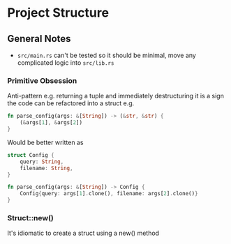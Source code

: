 
# Project Structure

## General Notes
- `src/main.rs` can't be tested so it should be minimal, move any complicated logic into `src/lib.rs`

### Primitive Obsession 
Anti-pattern e.g. returning a tuple and immediately destructuring it is a sign the code can be refactored into a struct e.g.


```rust
fn parse_config(args: &[String]) -> (&str, &str) {
    (&args[1], &args[2])
}
```

Would be better written as

```rust
struct Config {
    query: String,
    filename: String,
}

fn parse_config(args: &[String]) -> Config {
    Config{query: args[1].clone(), filename: args[2].clone()}
}
```


### Struct::new()
It's idiomatic to create a struct using a new() method
